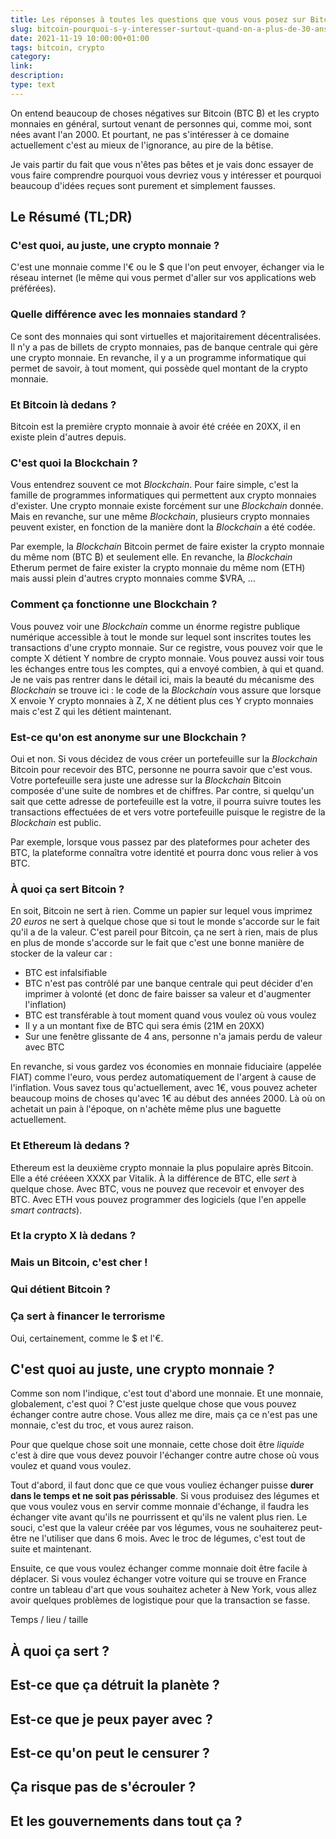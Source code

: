 ```yaml
---
title: Les réponses à toutes les questions que vous vous posez sur Bitcoin, les crypto-monnaies et la blockchain
slug: bitcoin-pourquoi-s-y-interesser-surtout-quand-on-a-plus-de-30-ans
date: 2021-11-19 10:00:00+01:00
tags: bitcoin, crypto
category: 
link: 
description: 
type: text
---
```


On entend beaucoup de choses négatives sur Bitcoin (BTC ₿) et les crypto monnaies en général, surtout venant de personnes qui, comme moi, sont nées avant l'an 2000. Et pourtant, ne pas s'intéresser à ce domaine actuellement c'est au mieux de l'ignorance, au pire de la bêtise.

Je vais partir du fait que vous n'êtes pas bêtes et je vais donc essayer de vous faire comprendre pourquoi vous devriez vous y intéresser et pourquoi beaucoup d'idées reçues sont purement et simplement fausses.

<!-- TEASER_END -->

## Le Résumé (TL;DR)

### C'est quoi, au juste, une crypto monnaie ?

C'est une monnaie comme l'€ ou le $ que l'on peut envoyer, échanger via le réseau internet (le même qui vous permet d'aller sur vos applications web préférées).

### Quelle différence avec les monnaies standard ?

Ce sont des monnaies qui sont virtuelles et majoritairement décentralisées. Il n'y a pas de billets de crypto monnaies, pas de banque centrale qui gère une crypto monnaie. En revanche, il y a un programme informatique qui permet de savoir, à tout moment, qui possède quel montant de la crypto monnaie.

### Et Bitcoin là dedans ?

Bitcoin est la première crypto monnaie à avoir été créée en 20XX, il en existe plein d'autres depuis.


### C'est quoi la Blockchain ?

Vous entendrez souvent ce mot _Blockchain_. Pour faire simple, c'est la famille de programmes informatiques qui permettent aux crypto monnaies d'exister. Une crypto monnaie existe forcément sur une _Blockchain_ donnée. Mais en revanche, sur une même _Blockchain_, plusieurs crypto monnaies peuvent exister, en fonction de la manière dont la _Blockchain_ a été codée.

Par exemple, la _Blockchain_ Bitcoin permet de faire exister la crypto monnaie du même nom (BTC ₿) et seulement elle. En revanche, la _Blockchain_ Etherum permet de faire exister la crypto monnaie du même nom (ETH) mais aussi plein d'autres crypto monnaies comme $VRA, …

### Comment ça fonctionne une Blockchain ?

Vous pouvez voir une _Blockchain_ comme un énorme registre publique numérique accessible à tout le monde sur lequel sont inscrites toutes les transactions d'une crypto monnaie. Sur ce registre, vous pouvez voir que le compte X détient Y nombre de crypto monnaie. Vous pouvez aussi voir tous les échanges entre tous les comptes, qui a envoyé combien, à qui et quand.
Je ne vais pas rentrer dans le détail ici, mais la beauté du mécanisme des _Blockchain_ se trouve ici : le code de la _Blockchain_ vous assure que lorsque X envoie Y crypto monnaies à Z, X ne détient plus ces Y crypto monnaies mais c'est Z qui les détient maintenant.

### Est-ce qu'on est anonyme sur une Blockchain ?

Oui et non. Si vous décidez de vous créer un portefeuille sur la _Blockchain_ Bitcoin pour recevoir des BTC, personne ne pourra savoir que c'est vous. Votre portefeuille sera juste une adresse sur la _Blockchain_ Bitcoin composée d'une suite de nombres et de chiffres. Par contre, si quelqu'un sait que cette adresse de portefeuille est la votre, il pourra suivre toutes les transactions effectuées de et vers votre portefeuille puisque le registre de la _Blockchain_ est public.

Par exemple, lorsque vous passez par des plateformes pour acheter des BTC, la plateforme connaîtra votre identité et pourra donc vous relier à vos BTC.

### À quoi ça sert Bitcoin ?

En soit, Bitcoin ne sert à rien. Comme un papier sur lequel vous imprimez _20 euros_ ne sert à quelque chose que si tout le monde s'accorde sur le fait qu'il a de la valeur. C'est pareil pour Bitcoin, ça ne sert à rien, mais de plus en plus de monde s'accorde sur le fait que c'est une bonne manière de stocker de la valeur car :

- BTC est infalsifiable
- BTC n'est pas contrôlé par une banque centrale qui peut décider d'en imprimer à volonté (et donc de faire baisser sa valeur et d'augmenter l'inflation)
- BTC est transférable à tout moment quand vous voulez où vous voulez
- Il y a un montant fixe de BTC qui sera émis (21M en 20XX)
- Sur une fenêtre glissante de 4 ans, personne n'a jamais perdu de valeur avec BTC

En revanche, si vous gardez vos économies en monnaie fiduciaire (appelée FIAT) comme l'euro, vous perdez automatiquement de l'argent à cause de l'inflation. Vous savez tous qu'actuellement, avec 1€, vous pouvez acheter beaucoup moins de choses qu'avec 1€ au début des années 2000. Là où on achetait un pain à l'époque, on n'achète même plus une baguette actuellement.


### Et Ethereum là dedans ?

Ethereum est la deuxième crypto monnaie la plus populaire après Bitcoin. Elle a été crééeen XXXX par Vitalik. À la différence de BTC, elle _sert_ à quelque chose. Avec BTC, vous ne pouvez que recevoir et envoyer des BTC. Avec ETH vous pouvez programmer des logiciels (que l'en appelle _smart contracts_).

### Et la crypto X là dedans ?

### Mais un Bitcoin, c'est cher !

### Qui détient Bitcoin ?

### Ça sert à financer le terrorisme

Oui, certainement, comme le $ et l'€.


## C'est quoi au juste, une crypto monnaie ?

Comme son nom l'indique, c'est tout d'abord une monnaie. Et une monnaie, globalement, c'est quoi ? C'est juste quelque chose que vous pouvez échanger contre autre chose. Vous allez me dire, mais ça ce n'est pas une monnaie, c'est du troc, et vous aurez raison.

Pour que quelque chose soit une monnaie, cette chose doit être _liquide_ c'est à dire que vous devez pouvoir l'échanger contre autre chose où vous voulez et quand vous voulez.

Tout d'abord, il faut donc que ce que vous vouliez échanger puisse __durer dans le temps et ne soit pas périssable__. Si vous produisez des légumes et que vous voulez vous en servir comme monnaie d'échange, il faudra les échanger vite avant qu'ils ne pourrissent et qu'ils ne valent plus rien. Le souci, c'est que la valeur créée par vos légumes, vous ne souhaiterez peut-être ne l'utiliser que dans 6 mois. Avec le troc de légumes, c'est tout de suite et maintenant.

Ensuite, ce que vous voulez échanger comme monnaie doit être facile à déplacer. Si vous voulez échanger votre voiture qui se trouve en France contre un tableau d'art que vous souhaitez acheter à New York, vous allez avoir quelques problèmes de logistique pour que la transaction se fasse.

Temps / lieu / taille

## À quoi ça sert ?

## Est-ce que ça détruit la planète ?

## Est-ce que je peux payer avec ?

## Est-ce qu'on peut le censurer ?

## Ça risque pas de s'écrouler ?

## Et les gouvernements dans tout ça ?

